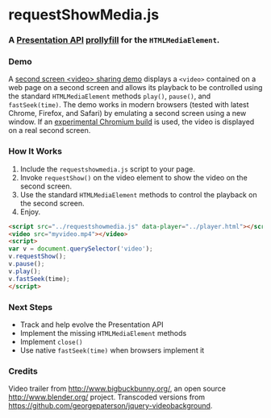# requestShowMedia.js
### A [Presentation API](http://webscreens.github.io/presentation-api/) [prollyfill](http://prollyfill.org/) for the `HTMLMediaElement`.

### Demo

A [second screen &lt;video&gt; sharing demo](http://webscreens.github.io/requestshowmedia/demo/) displays a `<video>` contained on a web page on a second screen and allows its playback to be controlled using the standard `HTMLMediaElement` methods `play()`, `pause()`, and `fastSeek(time)`. The demo works in modern browsers (tested with latest Chrome, Firefox, and Safari) by emulating a second screen using a new window. If an [experimental Chromium build](http://webscreens.github.io/demo/#binaries) is used, the video is displayed on a real second screen.

### How It Works

1. Include the `requestshowmedia.js` script to your page.
1. Invoke `requestShow()` on the video element to show the video on the second screen.
1. Use the standard `HTMLMediaElement` methods to control the playback on the second screen.
1. Enjoy.

```html
<script src="../requestshowmedia.js" data-player="../player.html"></script>
<video src="myvideo.mp4"></video>
<script>
var v = document.querySelector('video');
v.requestShow();
v.pause();
v.play();
v.fastSeek(time);
</script>
```
### Next Steps

* Track and help evolve the Presentation API
* Implement the missing `HTMLMediaElement` methods
* Implement `close()`
* Use native `fastSeek(time)` when browsers implement it

### Credits

Video trailer from http://www.bigbuckbunny.org/, an open source http://www.blender.org/ project.
Transcoded versions from https://github.com/georgepaterson/jquery-videobackground.